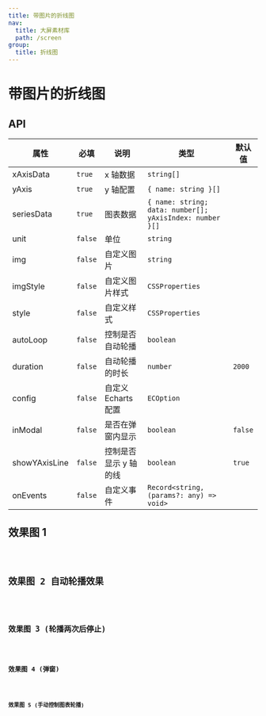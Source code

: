 ```yaml
---
title: 带图片的折线图
nav:
  title: 大屏素材库
  path: /screen
group:
  title: 折线图
---
```


# 带图片的折线图

## API

| 属性          | 必填    | 说明                  | 类型                                                     | 默认值  |
| ------------- | ------- | --------------------- | -------------------------------------------------------- | ------- |
| xAxisData     | `true`  | x 轴数据              | `string[]`                                               |         |
| yAxis         | `true`  | y 轴配置              | `{ name: string }[]`                                     |         |
| seriesData    | `true`  | 图表数据              | `{ name: string; data: number[]; yAxisIndex: number }[]` |         |
| unit          | `false` | 单位                  | `string`                                                 |         |
| img           | `false` | 自定义图片            | `string`                                                 |         |
| imgStyle      | `false` | 自定义图片样式        | `CSSProperties`                                          |         |
| style         | `false` | 自定义样式            | `CSSProperties`                                          |         |
| autoLoop      | `false` | 控制是否自动轮播      | `boolean`                                                |         |
| duration      | `false` | 自动轮播的时长        | `number`                                                 | `2000`  |
| config        | `false` | 自定义 Echarts 配置   | `ECOption`                                               |         |
| inModal       | `false` | 是否在弹窗内显示      | `boolean`                                                | `false` |
| showYAxisLine | `false` | 控制是否显示 y 轴的线 | `boolean`                                                | `true`  |
| onEvents      | `false` | 自定义事件            | `Record<string, (params?: any) => void>`                 |         |

## 效果图 1

<code src="../../../example/ImgLineDemo/demo1.tsx" background="#040727">

## 效果图 2 自动轮播效果

<code src="../../../example/ImgLineDemo/demo2.tsx" background="#040727">

## 效果图 3 (轮播两次后停止)

<code src="../../../example/ImgLineDemo/demo3.tsx" background="#040727">

## 效果图 4 (弹窗)

<code src="../../../example/ImgLineDemo/demo4.tsx" background="#040727">

## 效果图 5 (手动控制图表轮播)

<code src="../../../example/ImgLineDemo/demo5.tsx" background="#040727">
